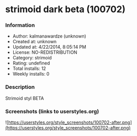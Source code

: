 # strimoid dark beta (100702)

### Information
- Author: kalmanawardze (unknown)
- Created at: unknown
- Updated at: 4/22/2014, 8:05:14 PM
- License: NO-REDISTRIBUTION
- Category: strimoid
- Rating: undefined
- Total installs: 12
- Weekly installs: 0


### Description
Strimoid styl BETA


### Screenshots (links to userstyles.org)
![https://userstyles.org/style_screenshots/100702-after.png](https://userstyles.org/style_screenshots/100702-after.png)



